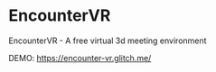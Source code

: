 # EncounterVR
EncounterVR - A free virtual 3d meeting environment

DEMO: https://encounter-vr.glitch.me/
